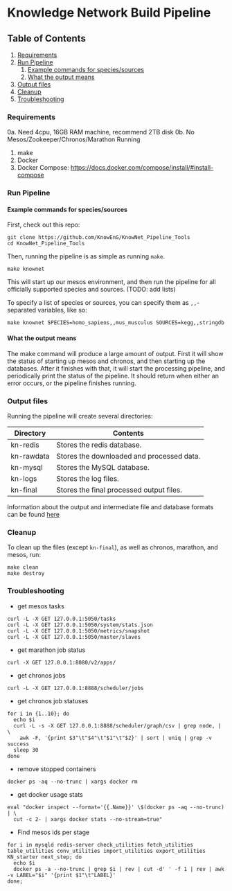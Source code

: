 # Knowledge Network Build Pipeline

## Table of Contents
1. [Requirements](#requirements)
2. [Run Pipeline](#run-pipeline)
    1. [Example commands for species/sources](#example-commands-for-speciessources)
    2. [What the output means](#what-the-output-means)
3. [Output files](#output-files)
4. [Cleanup](#cleanup)
5. [Troubleshooting](#troubleshooting)


### Requirements

0a. Need 4cpu, 16GB RAM machine, recommend 2TB disk
0b. No Mesos/Zookeeper/Chronos/Marathon Running
1. make
2. Docker
3. Docker Compose: <https://docs.docker.com/compose/install/#install-compose>

### Run Pipeline

#### Example commands for species/sources

First, check out this repo:

```
git clone https://github.com/KnowEnG/KnowNet_Pipeline_Tools
cd KnowNet_Pipeline_Tools
```

Then, running the pipeline is as simple as running `make`.

```
make knownet
```

This will start up our mesos environment, and then run the pipeline for all officially supported species and sources. (TODO: add lists)

To specify a list of species or sources, you can specify them as `,,`-separated variables, like so:

```
make knownet SPECIES=homo_sapiens,,mus_musculus SOURCES=kegg,,stringdb
```

#### What the output means

The make command will produce a large amount of output.  First it will show the status of starting up mesos and chronos, and then starting up the databases.  After it finishes with that, it will start the processing pipeline, and periodically print the status of the pipeline.  It should return when either an error occurs, or the pipeline finishes running.

### Output files

Running the pipeline will create several directories:

|Directory	|Contents|
|--------	|--------|
|kn-redis	|Stores the redis database.|
|kn-rawdata	|Stores the downloaded and processed data.|
|kn-mysql	|Stores the MySQL database.|
|kn-logs	|Stores the log files.|
|kn-final	|Stores the final processed output files.|

Information about the output and intermediate file and database formats can be found [here](http://knowredis.knoweng.org/)

### Cleanup

To clean up the files (except `kn-final`), as well as chronos, marathon, and mesos, run:

```
make clean
make destroy
```

### Troubleshooting

- get mesos tasks

```
curl -L -X GET 127.0.0.1:5050/tasks
curl -L -X GET 127.0.0.1:5050/system/stats.json
curl -L -X GET 127.0.0.1:5050/metrics/snapshot
curl -L -X GET 127.0.0.1:5050/master/slaves
```

- get marathon job status

```
curl -X GET 127.0.0.1:8080/v2/apps/
```

- get chronos jobs

```
curl -L -X GET 127.0.0.1:8888/scheduler/jobs
```

- get chronos job statuses

```
for i in {1..10}; do
  echo $i
  curl -L -s -X GET 127.0.0.1:8888/scheduler/graph/csv | grep node, | \
    awk -F, '{print $3"\t"$4"\t"$1"\t"$2}' | sort | uniq | grep -v success
  sleep 30
done
```

- remove stopped containers

```
docker ps -aq --no-trunc | xargs docker rm
```

- get docker usage stats

```
eval "docker inspect --format='{{.Name}}' \$(docker ps -aq --no-trunc) | \
  cut -c 2- | xargs docker stats --no-stream=true"
```

- Find mesos ids per stage

```
for i in mysqld redis-server check_utilities fetch_utilities table_utilities conv_utilities import_utilities export_utilities KN_starter next_step; do
  echo $i
  docker ps -a --no-trunc | grep $i | rev | cut -d' ' -f 1 | rev | awk -v LABEL="$i" '{print $1"\t"LABEL}'
done;
```
